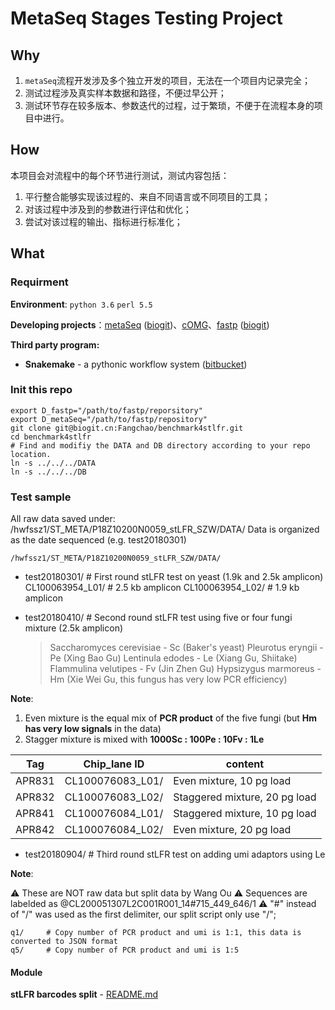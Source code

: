 # MetaSeq Stages Testing Project

## Why

1. `metaSeq`流程开发涉及多个独立开发的项目，无法在一个项目内记录完全；
2. 测试过程涉及真实样本数据和路径，不便过早公开；
3. 测试环节存在较多版本、参数迭代的过程，过于繁琐，不便于在流程本身的项目中进行。

## How

本项目会对流程中的每个环节进行测试，测试内容包括：

1. 平行整合能够实现该过程的、来自不同语言或不同项目的工具；
2. 对该过程中涉及到的参数进行评估和优化；
3. 尝试对该过程的输出、指标进行标准化；

## What

### Requirment

**Environment**: `python 3.6` `perl 5.5` 

**Developing projects**：[metaSeq](https://github.com/ZeweiSong/metaSeq) ([biogit](https://biogit.cn/Fangchao/metaSeq))、[cOMG](https://biogit.cn/Fangchao/Omics_pipeline)、[fastp](https://github.com/OpenGene/fastp) ([biogit](https://biogit.cn/PUB/fastp))

**Third party program:**

- **Snakemake** - a pythonic workflow system ([bitbucket](https://bitbucket.org/snakemake/snakemake))

### Init this repo

```shell
export D_fastp="/path/to/fastp/reporsitory"
export D_metaSeq="/path/to/fastp/repository"
git clone git@biogit.cn:Fangchao/benchmark4stlfr.git
cd benchmark4stlfr
# Find and modifiy the DATA and DB directory according to your repo location.
ln -s ../../../DATA
ln -s ../../../DB
```



### Test sample

All raw data saved under: /hwfssz1/ST_META/P18Z10200N0059_stLFR_SZW/DATA/
Data is organized as the date sequenced (e.g. test20180301)

`/hwfssz1/ST_META/P18Z10200N0059_stLFR_SZW/DATA/`

- test20180301/   # First round stLFR test on yeast (1.9k and 2.5k amplicon)
  CL100063954_L01/        # 2.5 kb amplicon
  CL100063954_L02/        # 1.9 kb amplicon

- test20180410/   # Second round stLFR test using five or four fungi mixture (2.5k amplicon)

  > Saccharomyces cerevisiae - Sc (Baker's yeast)
  > Pleurotus eryngii - Pe (Xing Bao Gu)
  > Lentinula edodes - Le (Xiang Gu, Shiitake)
  > Flammulina velutipes - Fv (Jin Zhen Gu)
  > Hypsizygus marmoreus - Hm (Xie Wei Gu, this fungus has very low PCR efficiency)

**Note**: 

1. Even mixture is the equal mix of **PCR product** of the five fungi (but **Hm has very low signals** in the data)
2. Stagger mixture is mixed with **1000Sc : 100Pe : 10Fv : 1Le**

| Tag    | Chip_lane ID     | content                       |
| ------ | ---------------- | ----------------------------- |
| APR831 | CL100076083_L01/ | Even mixture, 10 pg load      |
| APR832 | CL100076083_L02/ | Staggered mixture, 20 pg load |
| APR841 | CL100076084_L01/ | Staggered mixture, 10 pg load |
| APR842 | CL100076084_L02/ | Even mixture, 20 pg load      |

- test20180904/   # Third round stLFR test on adding umi adaptors using Le

**Note**:

:warning: These are NOT raw data but split data by Wang Ou
⚠️  Sequences are labelded as @CL200051307L2C001R001_14#715_449_646/1
⚠️ "#" instead of "/" was used as the first delimiter, our split script only use "/";

```
q1/     # Copy number of PCR product and umi is 1:1, this data is converted to JSON format
q5/     # Copy number of PCR product and umi is 1:5
```

#### Module

**stLFR barcodes split** - [README.md](./)

